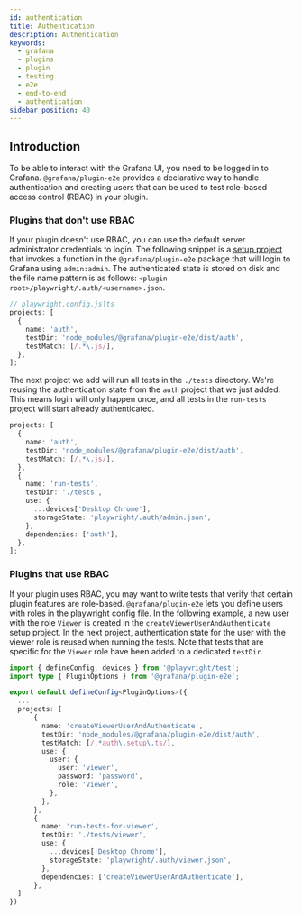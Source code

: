 ```yaml
---
id: authentication
title: Authentication
description: Authentication
keywords:
  - grafana
  - plugins
  - plugin
  - testing
  - e2e
  - end-to-end
  - authentication
sidebar_position: 40
---
```


## Introduction

To be able to interact with the Grafana UI, you need to be logged in to Grafana. `@grafana/plugin-e2e` provides a declarative way to handle authentication and creating users that can be used to test role-based access control (RBAC) in your plugin.

### Plugins that don't use RBAC

If your plugin doesn't use RBAC, you can use the default server administrator credentials to login. The following snippet is a [setup project](https://playwright.dev/docs/test-global-setup-teardown#setup-example) that invokes a function in the `@grafana/plugin-e2e` package that will login to Grafana using `admin:admin`. The authenticated state is stored on disk and the file name pattern is as follows: `<plugin-root>/playwright/.auth/<username>.json`.

```ts
// playwright.config.js|ts
projects: [
  {
    name: 'auth',
    testDir: 'node_modules/@grafana/plugin-e2e/dist/auth',
    testMatch: [/.*\.js/],
  },
];
```

The next project we add will run all tests in the `./tests` directory. We're reusing the authentication state from the `auth` project that we just added. This means login will only happen once, and all tests in the `run-tests` project will start already authenticated.

```ts
projects: [
  {
    name: 'auth',
    testDir: 'node_modules/@grafana/plugin-e2e/dist/auth',
    testMatch: [/.*\.js/],
  },
  {
    name: 'run-tests',
    testDir: './tests',
    use: {
      ...devices['Desktop Chrome'],
      storageState: 'playwright/.auth/admin.json',
    },
    dependencies: ['auth'],
  },
];
```

### Plugins that use RBAC

If your plugin uses RBAC, you may want to write tests that verify that certain plugin features are role-based. `@grafana/plugin-e2e` lets you define users with roles in the playwright config file. In the following example, a new user with the role `Viewer` is created in the `createViewerUserAndAuthenticate` setup project. In the next project, authentication state for the user with the viewer role is reused when running the tests. Note that tests that are specific for the `Viewer` role have been added to a dedicated `testDir`.

```ts title="playwright.config.ts"
import { defineConfig, devices } from '@playwright/test';
import type { PluginOptions } from '@grafana/plugin-e2e';

export default defineConfig<PluginOptions>({
  ...
  projects: [
      {
        name: 'createViewerUserAndAuthenticate',
        testDir: 'node_modules/@grafana/plugin-e2e/dist/auth',
        testMatch: [/.*auth\.setup\.ts/],
        use: {
          user: {
            user: 'viewer',
            password: 'password',
            role: 'Viewer',
          },
        },
      },
      {
        name: 'run-tests-for-viewer',
        testDir: './tests/viewer',
        use: {
          ...devices['Desktop Chrome'],
          storageState: 'playwright/.auth/viewer.json',
        },
        dependencies: ['createViewerUserAndAuthenticate'],
      },
  ]
})
```
